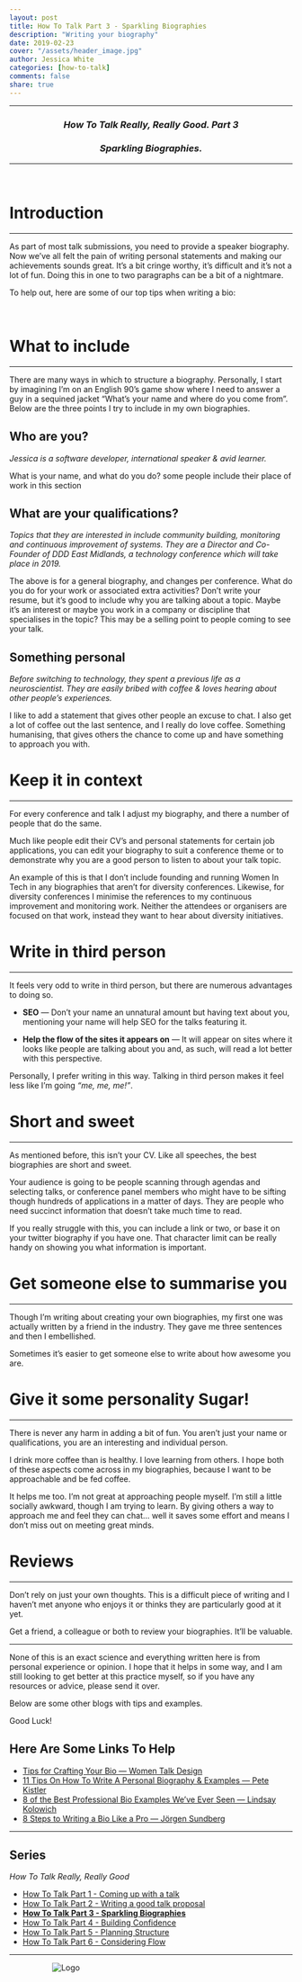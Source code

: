 ```yaml
---
layout: post
title: How To Talk Part 3 - Sparkling Biographies
description: "Writing your biography"
date: 2019-02-23
cover: "/assets/header_image.jpg"
author: Jessica White
categories: [how-to-talk]
comments: false
share: true
---
```


----
<center>
<h3 class="quote"><i>How To Talk Really, Really Good. Part 3</i> </h3>
<h3 class="quote"><i>Sparkling Biographies.</i> </h3>
</center>

---
<br/>

# Introduction
---

As part of most talk submissions, you need to provide a speaker biography. Now we’ve all felt the pain of writing personal statements and making our achievements sounds great. It’s a bit cringe worthy, it’s difficult and it’s not a lot of fun. Doing this in one to two paragraphs can be a bit of a nightmare.

To help out, here are some of our top tips when writing a bio:

<br/>

# What to include

---

There are many ways in which to structure a biography. Personally, I start by imagining I’m on an English 90’s game show where I need to answer a guy in a sequined jacket “What’s your name and where do you come from”.
Below are the three points I try to include in my own biographies.

## Who are you?

<p class="quote"><i>Jessica is a software developer, international speaker & avid learner.</i></p>

What is your name, and what do you do? some people include their place of work in this section

## What are your qualifications?

<p class="quote"><i>Topics that they are interested in include community building, monitoring and continuous improvement of systems. They are a Director and Co-Founder of DDD East Midlands, a technology conference which will take place in 2019.</i></p>

The above is for a general biography, and changes per conference. What do you do for your work or associated extra activities? Don’t write your resume, but it’s good to include why you are talking about a topic. Maybe it’s an interest or maybe you work in a company or discipline that specialises in the topic?
This may be a selling point to people coming to see your talk.

## Something personal

<p class="quote"><i>Before switching to technology, they spent a previous life as a neuroscientist. They are easily bribed with coffee & loves hearing about other people’s experiences.</i></p>

I like to add a statement that gives other people an excuse to chat. I also get a lot of coffee out the last sentence, and I really do love coffee. Something humanising, that gives others the chance to come up and have something to approach you with.

# Keep it in context

---

For every conference and talk I adjust my biography, and there a number of people that do the same.

Much like people edit their CV’s and personal statements for certain job applications, you can edit your biography to suit a conference theme or to demonstrate why you are a good person to listen to about your talk topic.

An example of this is that I don’t include founding and running Women In Tech in any biographies that aren’t for diversity conferences. Likewise, for diversity conferences I minimise the references to my continuous improvement and monitoring work. Neither the attendees or organisers are focused on that work, instead they want to hear about diversity initiatives.

# Write in third person

---

It feels very odd to write in third person, but there are numerous advantages to doing so.

- **SEO** — Don’t your name an unnatural amount but having text about you, mentioning your name will help SEO for the talks featuring it.

- **Help the flow of the sites it appears on** — It will appear on sites where it looks like people are talking about you and, as such, will read a lot better with this perspective.

Personally, I prefer writing in this way. Talking in third person makes it feel less like I’m going _“me, me, me!”_.

# Short and sweet

---

As mentioned before, this isn’t your CV. Like all speeches, the best biographies are short and sweet.

Your audience is going to be people scanning through agendas and selecting talks, or conference panel members who might have to be sifting though hundreds of applications in a matter of days. They are people who need succinct information that doesn’t take much time to read.

If you really struggle with this, you can include a link or two, or base it on your twitter biography if you have one. That character limit can be really handy on showing you what information is important.

# Get someone else to summarise you

---

Though I’m writing about creating your own biographies, my first one was actually written by a friend in the industry. They gave me three sentences and then I embellished.

Sometimes it’s easier to get someone else to write about how awesome you are.

# Give it some personality Sugar!

---

There is never any harm in adding a bit of fun. You aren’t just your name or qualifications, you are an interesting and individual person.

I drink more coffee than is healthy. I love learning from others. I hope both of these aspects come across in my biographies, because I want to be approachable and be fed coffee.

It helps me too. I’m not great at approaching people myself. I’m still a little socially awkward, though I am trying to learn. By giving others a way to approach me and feel they can chat… well it saves some effort and means I don’t miss out on meeting great minds.

# Reviews

---

Don’t rely on just your own thoughts. This is a difficult piece of writing and I haven’t met anyone who enjoys it or thinks they are particularly good at it yet.

Get a friend, a colleague or both to review your biographies. It’ll be valuable.

---

None of this is an exact science and everything written here is from personal experience or opinion. I hope that it helps in some way, and I am still looking to get better at this practice myself, so if you have any resources or advice, please send it over.

Below are some other blogs with tips and examples.

Good Luck!

## Here Are Some Links To Help

- [Tips for Crafting Your Bio — Women Talk Design](https://medium.com/women-talk-design/tips-for-crafting-your-bio-5f8fa7b5d234)
- [11 Tips On How To Write A Personal Biography & Examples — Pete Kistler](https://brandyourself.com/blog/how-tos/8-tips-on-how-to-write-a-personal-biography/)
- [8 of the Best Professional Bio Examples We’ve Ever Seen — Lindsay Kolowich](https://blog.hubspot.com/marketing/professional-bio-examples)
- [8 Steps to Writing a Bio Like a Pro — Jörgen Sundberg](https://theundercoverrecruiter.com/8-steps-writing-bio-pro-chris-brogan-fact/)


---

## Series

_How To Talk Really, Really Good_

* <a href="{{site.baseurl}}/2019/01/08/coming-up-with-a-talk-post.html">How To Talk Part 1 - Coming up with a talk</a>
* <a href="{{site.baseurl}}/2019/02/08/writing-a-talk-proposal-post.html">How To Talk Part 2 - Writing a good talk proposal</a>
* <strong><a href="{{site.baseurl}}/2019/02/23/sparkling-biographies-post.html">How To Talk Part 3 - Sparkling Biographies</a></strong>
* <a href="{{site.baseurl}}/2019/03/07/building-confidence-post.html">How To Talk Part 4 - Building Confidence</a>
* <a href="{{site.baseurl}}/2019/04/13/planning-structure-post.html">How To Talk Part 5 - Planning Structure</a>
* <a href="{{site.baseurl}}/2019/05/07/considering-flow-post.html">How To Talk Part 6 - Considering Flow</a>


---

<div style="text-align:center; width:20%; margin-left: 10%;" markdown="1">
<img src="{{site.baseurl}}/assets/logo.png" alt="Logo">
</div>
